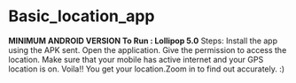 # Basic_location_app
**MINIMUM ANDROID VERSION To Run : Lollipop 5.0**  Steps: Install the app using the APK sent. Open the application. Give the permission to access the location. Make sure that your mobile has active internet and your GPS location is on. Voila!! You get your location.Zoom in to find out accurately. :)
